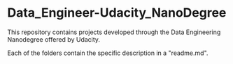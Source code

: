 # Data_Engineer-Udacity_NanoDegree

This repository contains projects developed through the Data Engineering Nanodegree offered by Udacity.

Each of the folders contain the specific description in a "readme.md".
